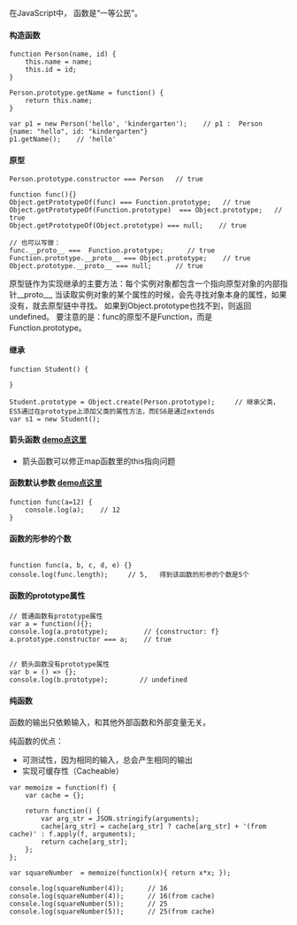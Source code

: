在JavaScript中， 函数是“一等公民”。

#### 构造函数
```
function Person(name, id) {
    this.name = name;
    this.id = id;
}

Person.prototype.getName = function() {
    return this.name;
}

var p1 = new Person('hello', 'kindergarten');    // p1 :  Person {name: "hello", id: "kindergarten"}
p1.getName();    // 'hello'

```
#### 原型

```
Person.prototype.constructor === Person   // true

```


```
function func(){}
Object.getPrototypeOf(func) === Function.prototype;   // true
Object.getPrototypeOf(Function.prototype)  === Object.prototype;   // true
Object.getPrototypeOf(Object.prototype) === null;    // true

// 也可以写做：
func.__proto__ ===  Function.prototype;      // true
Function.prototype.__proto__ === Object.prototype;    // true
Object.prototype.__proto__ === null;      // true

```

原型链作为实现继承的主要方法：每个实例对象都包含一个指向原型对象的内部指针__proto__, 
当读取实例对象的某个属性的时候，会先寻找对象本身的属性，如果没有，就去原型链中寻找。
如果到Object.prototype也找不到，则返回undefined。
要注意的是：func的原型不是Function，而是Function.prototype。

#### 继承
```
function Student() {

}

Student.prototype = Object.create(Person.prototype);     // 继承父类，ES5通过在prototype上添加父类的属性方法，而ES6是通过extends
var s1 = new Student();
```

#### 箭头函数  [demo点这里](https://github.com/baoendemao/javascript-summary/tree/master/demos/demo-function/function-2.js)
* 箭头函数可以修正map函数里的this指向问题

#### 函数默认参数 [demo点这里](https://github.com/baoendemao/javascript-summary/tree/master/demos/demo-function/function-1.js)

```
function func(a=12) {
	console.log(a);    // 12
}

```

#### 函数的形参的个数

```

function func(a, b, c, d, e) {}
console.log(func.length);     // 5,   得到该函数的形参的个数是5个

```

#### 函数的prototype属性

```
// 普通函数有prototype属性
var a = function(){};  
console.log(a.prototype);         // {constructor: f}
a.prototype.constructor === a;    // true


// 箭头函数没有prototype属性
var b = () => {};  
console.log(b.prototype);        // undefined

```

#### 纯函数
函数的输出只依赖输入，和其他外部函数和外部变量无关。

纯函数的优点：
* 可测试性，因为相同的输入，总会产生相同的输出
* 实现可缓存性（Cacheable） 

```
var memoize = function(f) {
    var cache = {};

    return function() {
        var arg_str = JSON.stringify(arguments);
        cache[arg_str] = cache[arg_str] ? cache[arg_str] + '(from cache)' : f.apply(f, arguments);
        return cache[arg_str];
    };
};

var squareNumber  = memoize(function(x){ return x*x; });

console.log(squareNumber(4));      // 16
console.log(squareNumber(4));      // 16(from cache) 
console.log(squareNumber(5));      // 25
console.log(squareNumber(5));      // 25(from cache)

```

